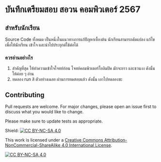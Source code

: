 # บันทึกเตรียมสอบ สอวน คอมพิวเตอร์ 2567
## สำหรับนักเรียน
Source Code ทั้งหมด เป็นหนึ่งในแนวทางการแก้ปัญหาเบื้องต้น นักเรียนสามารถดัดแปลง แก้ไข เพื่อให้นักเรียน เข้าใจ และนำไปประยุกต์ใช้ต่อได้
### ควรอ่านอย่างไร
1. สำคัญที่สุด ให้ทำความเข้าใจโจทย์ก่อน โจทย์คอมพิวเตอร์โอลิมปิค มักจะยาว และชวนงง ดังนั้นให้ค่อย ๆ อ่าน
2. ทดลอง run สิ ตัวอย่างเฉลย ผ่านการทดสอบแล้ว ดังนั้น เอาไปทดลองซะ

[ผึ้งสายพันธุ์พิเศษ (Bee)]: https://programming.in.th/tasks/toi2_bee


## Contributing
Pull requests are welcome. For major changes, please open an issue first to discuss what you would like to change.

Please make sure to update tests as appropriate.

Shield: [![CC BY-NC-SA 4.0][cc-by-nc-sa-shield]][cc-by-nc-sa]

This work is licensed under a
[Creative Commons Attribution-NonCommercial-ShareAlike 4.0 International License][cc-by-nc-sa].

[![CC BY-NC-SA 4.0][cc-by-nc-sa-image]][cc-by-nc-sa]

[cc-by-nc-sa]: http://creativecommons.org/licenses/by-nc-sa/4.0/
[cc-by-nc-sa-image]: https://licensebuttons.net/l/by-nc-sa/4.0/88x31.png
[cc-by-nc-sa-shield]: https://img.shields.io/badge/License-CC%20BY--NC--SA%204.0-lightgrey.svg
